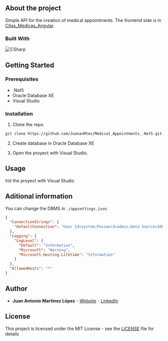 ## About the project

Simple API for the creation of medical appointments. The frontend side is in [Citas_Medicas_Angular](https://github.com/JuananMtez/Citas_Medicas_Angular).

### Built With
![CSharp]

## Getting Started

### Prerequisites
* .Net5
* Oracle Database XE
* Visual Studio


### Installation
1. Clone the repo.
```sh
git clone https://github.com/JuananMtez/Medical_Appointments_.Net5.git
```

2. Create database in Oracle Database XE

3. Open the proyect with Visual Studio.


## Usage

Init the proyect with Visual Studio

## Aditional information

You can change the DBMS in ``./appsettings.json``.
```json
{
  "ConnectionStrings": {
    "DefaultConnection": "User Id=system;Password=admin;Data Source=INSERT THE DATABASE CONNECTION;"
  },
  "Logging": {
    "LogLevel": {
      "Default": "Information",
      "Microsoft": "Warning",
      "Microsoft.Hosting.Lifetime": "Information"
    }
  },
  "AllowedHosts": "*"
}

```




## Author

* **Juan Antonio Martínez López** - [Website](https://juananmtez.github.io/) - [LinkedIn](https://www.linkedin.com/in/juanantonio-martinez/)


## License

This project is licensed under the MIT License - see the [LICENSE](LICENSE) file for details

[CSharp]: https://img.shields.io/badge/CSharp-20232A?style=for-the-badge&logo=CSharp
